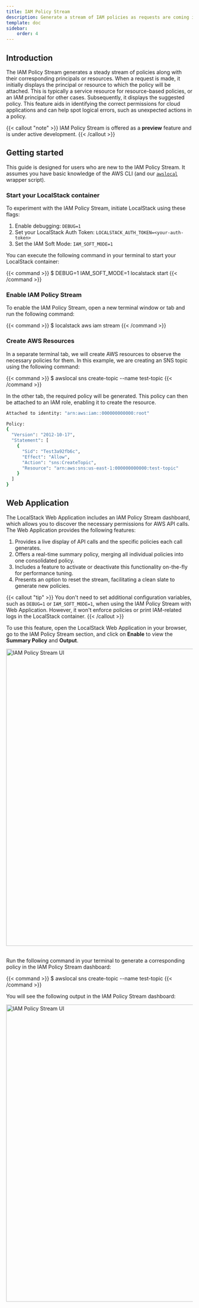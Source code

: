 ```yaml
---
title: IAM Policy Stream
description: Generate a stream of IAM policies as requests are coming into LocalStack using IAM Policy Stream.
template: doc
sidebar:
    order: 4
---
```


## Introduction

The IAM Policy Stream generates a steady stream of policies along with their corresponding principals or resources.
When a request is made, it initially displays the principal or resource to which the policy will be attached.
This is typically a service resource for resource-based policies, or an IAM principal for other cases.
Subsequently, it displays the suggested policy.
This feature aids in identifying the correct permissions for cloud applications and can help spot logical errors, such as unexpected actions in a policy.

{{< callout "note" >}}
IAM Policy Stream is offered as a **preview** feature and is under active development.
{{< /callout >}}

## Getting started

This guide is designed for users who are new to the IAM Policy Stream.
It assumes you have basic knowledge of the AWS CLI (and our [`awslocal`](https://github.com/localstack/awscli-local) wrapper script).

### Start your LocalStack container

To experiment with the IAM Policy Stream, initiate LocalStack using these flags:

1. Enable debugging: `DEBUG=1`
2. Set your LocalStack Auth Token: `LOCALSTACK_AUTH_TOKEN=<your-auth-token>`
3. Set the IAM Soft Mode: `IAM_SOFT_MODE=1`

You can execute the following command in your terminal to start your LocalStack container:

{{< command >}}
$ DEBUG=1 IAM_SOFT_MODE=1 localstack start
{{< /command >}}

### Enable IAM Policy Stream

To enable the IAM Policy Stream, open a new terminal window or tab and run the following command:

{{< command >}}
$ localstack aws iam stream
{{< /command >}}

### Create AWS Resources

In a separate terminal tab, we will create AWS resources to observe the necessary policies for them.
In this example, we are creating an SNS topic using the following command:

{{< command >}}
$ awslocal sns create-topic --name test-topic
{{< /command >}}

In the other tab, the required policy will be generated.
This policy can then be attached to an IAM role, enabling it to create the resource.

```bash
Attached to identity: "arn:aws:iam::000000000000:root"

Policy:
{
  "Version": "2012-10-17",
  "Statement": [
    {
      "Sid": "Test3a92fb6c",
      "Effect": "Allow",
      "Action": "sns:CreateTopic",
      "Resource": "arn:aws:sns:us-east-1:000000000000:test-topic"
    }
  ]
}
```

## Web Application

The LocalStack Web Application includes an IAM Policy Stream dashboard, which allows you to discover the necessary permissions for AWS API calls.
The Web Application provides the following features:

1. Provides a live display of API calls and the specific policies each call generates.
2. Offers a real-time summary policy, merging all individual policies into one consolidated policy.
3. Includes a feature to activate or deactivate this functionality on-the-fly for performance tuning.
4. Presents an option to reset the stream, facilitating a clean slate to generate new policies.

{{< callout "tip" >}}
You don't need to set additional configuration variables, such as `DEBUG=1` or `IAM_SOFT_MODE=1`, when using the IAM Policy Stream with Web Application.
However, it won't enforce policies or print IAM-related logs in the LocalStack container.
{{< /callout >}}

To use this feature, open the LocalStack Web Application in your browser, go to the IAM Policy Stream section, and click on **Enable** to view the **Summary Policy** and **Output**.

<img src="live-policy-stream-enable.png" alt="IAM Policy Stream UI" title="IAM Policy Stream UI" width="800" class="img-fluid shadow rounded" />
<br><br>

Run the following command in your terminal to generate a corresponding policy in the IAM Policy Stream dashboard:

{{< command >}}
$ awslocal sns create-topic --name test-topic
{{< /command >}}

You will see the following output in the IAM Policy Stream dashboard:

<img src="policy-generate.png" alt="IAM Policy Stream UI" title="IAM Policy Stream UI" width="800" class="img-fluid shadow rounded" />